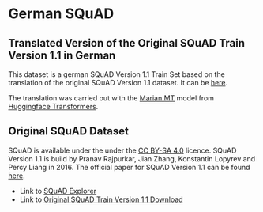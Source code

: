 # German SQuAD
## Translated Version of the Original SQuAD Train Version 1.1 in German

This dataset is a german SQuAD Version 1.1 Train Set based on the translation of the original SQuAD Version 1.1 dataset. It can be  [here](./Translated_German_SQuAD-Train-v1.1.json).

The translation was carried out with the [Marian MT](https://huggingface.co/Helsinki-NLP/opus-mt-en-de "Huggingface Model Explorer")
 model from [Huggingface Transformers](https://huggingface.co/transformers/ "Huggingface Transformer").

## Original SQuAD Dataset

SQuAD is available under the under the [CC BY-SA 4.0](https://creativecommons.org/licenses/by-sa/4.0/legalcode) licence. SQuAD Version 1.1 is build by Pranav Rajpurkar, Jian Zhang, Konstantin Lopyrev and Percy Liang in 2016. The official paper for SQuAD Version 1.1 can be found [here](https://arxiv.org/abs/1606.05250).

- Link to [SQuAD Explorer](https://rajpurkar.github.io/SQuAD-explorer/ "SQuAD Explorer")
- Link to [Original SQuAD Train Version 1.1 Download](https://rajpurkar.github.io/SQuAD-explorer/dataset/train-v1.1.json "Original SQuAD Train Version 1.1 Download")

 